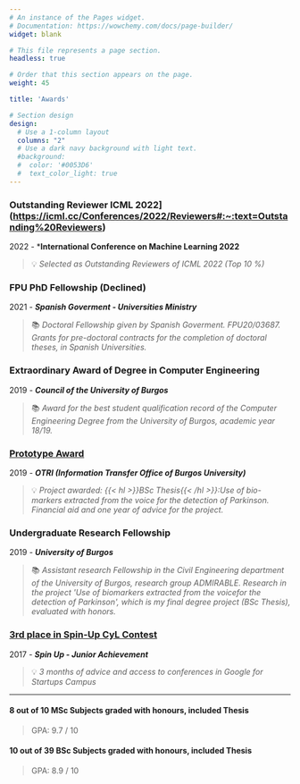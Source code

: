```yaml
---
# An instance of the Pages widget.
# Documentation: https://wowchemy.com/docs/page-builder/
widget: blank

# This file represents a page section.
headless: true

# Order that this section appears on the page.
weight: 45

title: 'Awards'

# Section design
design:
  # Use a 1-column layout
  columns: "2"
  # Use a dark navy background with light text.
  #background:
  #  color: '#0053D6'
  #  text_color_light: true
---
```

### Outstanding Reviewer ICML 2022](https://icml.cc/Conferences/2022/Reviewers#:~:text=Outstanding%20Reviewers)
2022 - ***International Conference on Machine Learning 2022**
> 💡 *Selected as Outstanding Reviewers of ICML 2022 (Top 10 %)*

### FPU PhD Fellowship (Declined) 
2021 - ***Spanish Goverment - Universities Ministry***
> 📚 *Doctoral Fellowship given by Spanish Goverment. FPU20/03687. Grants for pre-doctoral contracts for the completion of doctoral theses, in Spanish Universities.*

### Extraordinary Award of Degree in Computer Engineering 
2019 - ***Council of the University of Burgos***
> 📚 *Award for the best student qualification record of the Computer Engineering Degree from the University of Burgos, academic year 18/19.*

### [Prototype Award](https://www.ubu.es/sites/default/files/articles/files/acta_seleccion_prototipos_firmada.pdf)
2019 - ***OTRI (Information Transfer Office of Burgos University)***
> 💡 *Project awarded: {{< hl >}}BSc Thesis{{< /hl >}}:Use of bio-markers extracted from the voice for the detection of Parkinson. Financial aid and one year of advice for the project.*

### Undergraduate Research Fellowship 
2019 - ***University of Burgos***
> 📚 *Assistant research Fellowship in the Civil Engineering department of the University of Burgos, research group ADMIRABLE. Research in the project 'Use of biomarkers extracted from the voicefor the detection of Parkinson', which is my final degree project (BSc Thesis), evaluated with honors.*

### [3rd place in Spin-Up CyL Contest](https://diariodevalladolid.elmundo.es/articulo/innovadores/poli-detecta-drogas-volante/20170314112648216192.html)
2017 - ***Spin Up - Junior Achievement***
> 💡 *3 months of advice and access to conferences in Google for Startups Campus*

*************************

#### 8 out of 10 MSc Subjects graded with honours, included Thesis
> GPA: 9.7 / 10

#### 10 out of 39 BSc Subjects graded with honours, included Thesis
> GPA: 8.9 / 10